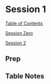 # Session 1

[Table of Contents](../README.md)

[Session Zero](./Session0.md)

[Session 2](./Session2.md)

## Prep



## Table Notes


